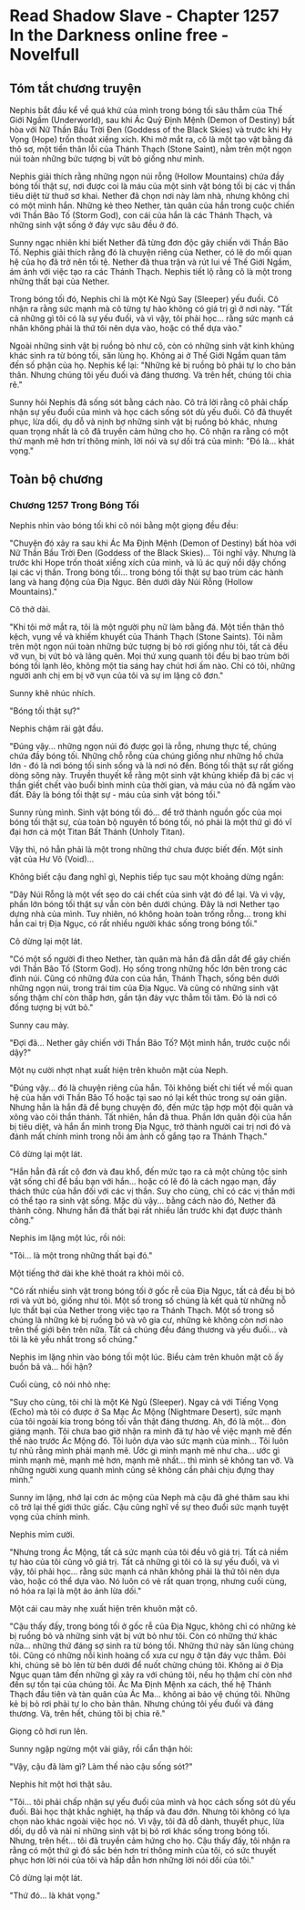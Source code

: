 # Read Shadow Slave - Chapter 1257 In the Darkness online free - Novelfull

## Tóm tắt chương truyện

Nephis bắt đầu kể về quá khứ của mình trong bóng tối sâu thẳm của Thế Giới Ngầm (Underworld), sau khi Ác Quỷ Định Mệnh (Demon of Destiny) bất hòa với Nữ Thần Bầu Trời Đen (Goddess of the Black Skies) và trước khi Hy Vọng (Hope) trốn thoát xiềng xích. Khi mở mắt ra, cô là một tạo vật bằng đá thô sơ, một tiền thân lỗi của Thánh Thạch (Stone Saint), nằm trên một ngọn núi toàn những bức tượng bị vứt bỏ giống như mình.

Nephis giải thích rằng những ngọn núi rỗng (Hollow Mountains) chứa đầy bóng tối thật sự, nơi được coi là máu của một sinh vật bóng tối bị các vị thần tiêu diệt từ thuở sơ khai. Nether đã chọn nơi này làm nhà, nhưng không chỉ có một mình hắn. Những kẻ theo Nether, tàn quân của hắn trong cuộc chiến với Thần Bão Tố (Storm God), con cái của hắn là các Thánh Thạch, và những sinh vật sống ở đáy vực sâu đều ở đó.

Sunny ngạc nhiên khi biết Nether đã từng đơn độc gây chiến với Thần Bão Tố. Nephis giải thích rằng đó là chuyện riêng của Nether, có lẽ do mối quan hệ của họ đã trở nên tồi tệ. Nether đã thua trận và rút lui về Thế Giới Ngầm, ám ảnh với việc tạo ra các Thánh Thạch. Nephis tiết lộ rằng cô là một trong những thất bại của Nether.

Trong bóng tối đó, Nephis chỉ là một Kẻ Ngủ Say (Sleeper) yếu đuối. Cô nhận ra rằng sức mạnh mà cô từng tự hào không có giá trị gì ở nơi này. "Tất cả những gì tôi có là sự yếu đuối, và vì vậy, tôi phải học... rằng sức mạnh cá nhân không phải là thứ tôi nên dựa vào, hoặc có thể dựa vào."

Ngoài những sinh vật bị ruồng bỏ như cô, còn có những sinh vật kinh khủng khác sinh ra từ bóng tối, săn lùng họ. Không ai ở Thế Giới Ngầm quan tâm đến số phận của họ. Nephis kể lại: "Những kẻ bị ruồng bỏ phải tự lo cho bản thân. Nhưng chúng tôi yếu đuối và đáng thương. Và trên hết, chúng tôi chia rẽ."

Sunny hỏi Nephis đã sống sót bằng cách nào. Cô trả lời rằng cô phải chấp nhận sự yếu đuối của mình và học cách sống sót dù yếu đuối. Cô đã thuyết phục, lừa dối, dụ dỗ và nịnh bợ những sinh vật bị ruồng bỏ khác, nhưng quan trọng nhất là cô đã truyền cảm hứng cho họ. Cô nhận ra rằng có một thứ mạnh mẽ hơn trí thông minh, lời nói và sự dối trá của mình: "Đó là... khát vọng."

## Toàn bộ chương

### Chương 1257 Trong Bóng Tối

Nephis nhìn vào bóng tối khi cô nói bằng một giọng đều đều:

"Chuyện đó xảy ra sau khi Ác Ma Định Mệnh (Demon of Destiny) bất hòa với Nữ Thần Bầu Trời Đen (Goddess of the Black Skies)... Tôi nghĩ vậy. Nhưng là trước khi Hope trốn thoát xiềng xích của mình, và lũ ác quỷ nổi dậy chống lại các vị thần. Trong bóng tối... trong bóng tối thật sự bao trùm các hành lang và hang động của Địa Ngục. Bên dưới dãy Núi Rỗng (Hollow Mountains)."

Cô thở dài.

"Khi tôi mở mắt ra, tôi là một người phụ nữ làm bằng đá. Một tiền thân thô kệch, vụng về và khiếm khuyết của Thánh Thạch (Stone Saints). Tôi nằm trên một ngọn núi toàn những bức tượng bị bỏ rơi giống như tôi, tất cả đều vỡ vụn, bị vứt bỏ và lãng quên. Mọi thứ xung quanh tôi đều bị bao trùm bởi bóng tối lạnh lẽo, không một tia sáng hay chút hơi ấm nào. Chỉ có tôi, những người anh chị em bị vỡ vụn của tôi và sự im lặng cô đơn."

Sunny khẽ nhúc nhích.

"Bóng tối thật sự?"

Nephis chậm rãi gật đầu.

"Đúng vậy... những ngọn núi đó được gọi là rỗng, nhưng thực tế, chúng chứa đầy bóng tối. Những chỗ rỗng của chúng giống như những hồ chứa lớn - đó là nơi bóng tối sinh sống và là nơi nó đến. Bóng tối thật sự rất giống dòng sông này. Truyền thuyết kể rằng một sinh vật khủng khiếp đã bị các vị thần giết chết vào buổi bình minh của thời gian, và máu của nó đã ngấm vào đất. Đây là bóng tối thật sự - máu của sinh vật bóng tối."

Sunny rùng mình. Sinh vật bóng tối đó... để trở thành nguồn gốc của mọi bóng tối thật sự, của toàn bộ nguyên tố bóng tối, nó phải là một thứ gì đó vĩ đại hơn cả một Titan Bất Thánh (Unholy Titan).

Vậy thì, nó hẳn phải là một trong những thứ chưa được biết đến. Một sinh vật của Hư Vô (Void)...

Không biết cậu đang nghĩ gì, Nephis tiếp tục sau một khoảng dừng ngắn:

"Dãy Núi Rỗng là một vết sẹo do cái chết của sinh vật đó để lại. Và vì vậy, phần lớn bóng tối thật sự vẫn còn bên dưới chúng. Đây là nơi Nether tạo dựng nhà của mình. Tuy nhiên, nó không hoàn toàn trống rỗng... trong khi hắn cai trị Địa Ngục, có rất nhiều người khác sống trong bóng tối."

Cô dừng lại một lát.

"Có một số người đi theo Nether, tàn quân mà hắn đã dẫn dắt để gây chiến với Thần Bão Tố (Storm God). Họ sống trong những hốc lớn bên trong các đỉnh núi. Cũng có những đứa con của hắn, Thánh Thạch, sống bên dưới những ngọn núi, trong trái tim của Địa Ngục. Và cũng có những sinh vật sống thậm chí còn thấp hơn, gần tận đáy vực thẳm tối tăm. Đó là nơi có đống tượng bị vứt bỏ."

Sunny cau mày.

"Đợi đã... Nether gây chiến với Thần Bão Tố? Một mình hắn, trước cuộc nổi dậy?"

Một nụ cười nhợt nhạt xuất hiện trên khuôn mặt của Neph.

"Đúng vậy... đó là chuyện riêng của hắn. Tôi không biết chi tiết về mối quan hệ của hắn với Thần Bão Tố hoặc tại sao nó lại kết thúc trong sự oán giận. Nhưng hẳn là hắn đã để bụng chuyện đó, đến mức tập hợp một đội quân và xông vào cõi thần thánh. Tất nhiên, hắn đã thua. Phần lớn quân đội của hắn bị tiêu diệt, và hắn ẩn mình trong Địa Ngục, trở thành người cai trị nơi đó và đánh mất chính mình trong nỗi ám ảnh cố gắng tạo ra Thánh Thạch."

Cô dừng lại một lát.

"Hắn hẳn đã rất cô đơn và đau khổ, đến mức tạo ra cả một chủng tộc sinh vật sống chỉ để bầu bạn với hắn... hoặc có lẽ đó là cách ngạo mạn, đầy thách thức của hắn đối với các vị thần. Suy cho cùng, chỉ có các vị thần mới có thể tạo ra sinh vật sống. Mặc dù vậy... bằng cách nào đó, Nether đã thành công. Nhưng hắn đã thất bại rất nhiều lần trước khi đạt được thành công."

Nephis im lặng một lúc, rồi nói:

"Tôi... là một trong những thất bại đó."

Một tiếng thở dài khe khẽ thoát ra khỏi môi cô.

"Có rất nhiều sinh vật trong bóng tối ở gốc rễ của Địa Ngục, tất cả đều bị bỏ rơi và vứt bỏ, giống như tôi. Một số trong số chúng là kết quả từ những nỗ lực thất bại của Nether trong việc tạo ra Thánh Thạch. Một số trong số chúng là những kẻ bị ruồng bỏ và vô gia cư, những kẻ không còn nơi nào trên thế giới bên trên nữa. Tất cả chúng đều đáng thương và yếu đuối... và tôi là kẻ yếu nhất trong số chúng."

Nephis im lặng nhìn vào bóng tối một lúc. Biểu cảm trên khuôn mặt cô ấy buồn bã và... hối hận?

Cuối cùng, cô nói nhỏ nhẹ:

"Suy cho cùng, tôi chỉ là một Kẻ Ngủ (Sleeper). Ngay cả với Tiếng Vọng (Echo) mà tôi có được ở Sa Mạc Ác Mộng (Nightmare Desert), sức mạnh của tôi ngoài kia trong bóng tối vẫn thật đáng thương. Ah, đó là một... đòn giáng mạnh. Tôi chưa bao giờ nhận ra mình đã tự hào về việc mạnh mẽ đến thế nào trước Ác Mộng đó. Tôi luôn dựa vào sức mạnh của mình... Tôi luôn tự nhủ rằng mình phải mạnh mẽ. Ước gì mình mạnh mẽ như cha... ước gì mình mạnh mẽ, mạnh mẽ hơn, mạnh mẽ nhất... thì mình sẽ không tan vỡ. Và những người xung quanh mình cũng sẽ không cần phải chịu đựng thay mình."

Sunny im lặng, nhớ lại cơn ác mộng của Neph mà cậu đã ghé thăm sau khi cô trở lại thế giới thức giấc. Cậu cũng nghĩ về sự theo đuổi sức mạnh tuyệt vọng của chính mình.

Nephis mỉm cười.

"Nhưng trong Ác Mộng, tất cả sức mạnh của tôi đều vô giá trị. Tất cả niềm tự hào của tôi cũng vô giá trị. Tất cả những gì tôi có là sự yếu đuối, và vì vậy, tôi phải học... rằng sức mạnh cá nhân không phải là thứ tôi nên dựa vào, hoặc có thể dựa vào. Nó luôn có vẻ rất quan trọng, nhưng cuối cùng, nó hóa ra lại là một ảo ảnh lừa dối."

Một cái cau mày nhẹ xuất hiện trên khuôn mặt cô.

"Cậu thấy đấy, trong bóng tối ở gốc rễ của Địa Ngục, không chỉ có những kẻ bị ruồng bỏ và những sinh vật bị vứt bỏ như tôi. Còn có những thứ khác nữa... những thứ đáng sợ sinh ra từ bóng tối. Những thứ này săn lùng chúng tôi. Cũng có những nỗi kinh hoàng cổ xưa cư ngụ ở tận đáy vực thẳm. Đôi khi, chúng sẽ bò lên từ bên dưới để nuốt chửng chúng tôi. Không ai ở Địa Ngục quan tâm đến những gì xảy ra với chúng tôi, nếu họ thậm chí còn nhớ đến sự tồn tại của chúng tôi. Ác Ma Định Mệnh xa cách, thế hệ Thánh Thạch đầu tiên và tàn quân của Ác Ma... không ai bảo vệ chúng tôi. Những kẻ bị bỏ rơi phải tự lo cho bản thân. Nhưng chúng tôi yếu đuối và đáng thương. Và, trên hết, chúng tôi bị chia rẽ."

Giọng cô hơi run lên.

Sunny ngập ngừng một vài giây, rồi cẩn thận hỏi:

"Vậy, cậu đã làm gì? Làm thế nào cậu sống sót?"

Nephis hít một hơi thật sâu.

"Tôi... tôi phải chấp nhận sự yếu đuối của mình và học cách sống sót dù yếu đuối. Bài học thật khắc nghiệt, hạ thấp và đau đớn. Nhưng tôi không có lựa chọn nào khác ngoài việc học nó. Vì vậy, tôi đã dỗ dành, thuyết phục, lừa dối, dụ dỗ và nài nỉ những sinh vật bị bỏ rơi khác sống trong bóng tối. Nhưng, trên hết... tôi đã truyền cảm hứng cho họ. Cậu thấy đấy, tôi nhận ra rằng có một thứ gì đó sắc bén hơn trí thông minh của tôi, có sức thuyết phục hơn lời nói của tôi và hấp dẫn hơn những lời nói dối của tôi."

Cô dừng lại một lát.

"Thứ đó... là khát vọng."